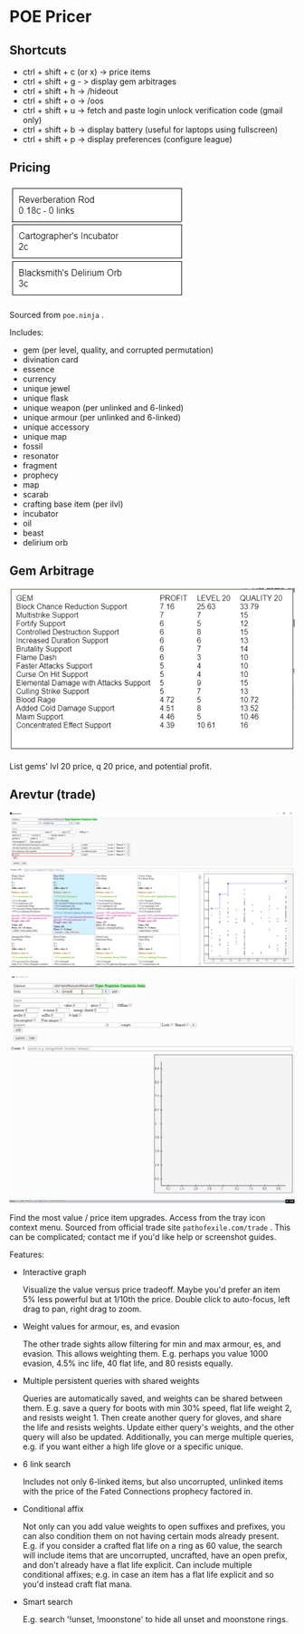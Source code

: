 # POE Pricer

## Shortcuts

- ctrl + shift + c (or x) -> price items
- ctrl + shift + g - > display gem arbitrages
- ctrl + shift + h -> /hideout
- ctrl + shift + o -> /oos
- ctrl + shift + u -> fetch and paste login unlock verification code (gmail only)
- ctrl + shift + b -> display battery (useful for laptops using fullscreen)
- ctrl + shift + p -> display preferences (configure league)

## Pricing

![pricer.png](./screenshots/pricer.png)

Sourced from `poe.ninja` .

Includes:
- gem (per level, quality, and corrupted permutation)
- divination card
- essence
- currency
- unique jewel
- unique flask
- unique weapon (per unlinked and 6-linked)
- unique armour (per unlinked and 6-linked)
- unique accessory
- unique map
- fossil
- resonator
- fragment
- prophecy
- map
- scarab
- crafting base item (per ilvl)
- incubator
- oil
- beast
- delirium orb

## Gem Arbitrage

![gem-arbitrage.png](./screenshots/gem-arbitrage.png)

List gems' lvl 20 price, q 20 price, and potential profit.

## Arevtur (trade)

![arevtur.png](./screenshots/arevtur.png)

![simple-boots.gif](./screenshots/simple-boots.gif)

Find the most value / price item upgrades.
Access from the tray icon context menu.
Sourced from official trade site `pathofexile.com/trade` .
This can be complicated; contact me if you'd like help or screenshot guides.

Features:
- Interactive graph
    
    Visualize the value versus price tradeoff. Maybe you'd prefer an item 5% less powerful but at 1/10th the price. Double click to auto-focus, left drag to pan, right drag to zoom.
    
- Weight values for armour, es, and evasion

    The other trade sights allow filtering for min and max armour, es, and evasion. This allows weighting them. E.g. perhaps you value 1000 evasion, 4.5% inc life, 40 flat life, and 80 resists equally.   

- Multiple persistent queries with shared weights

    Queries are automatically saved, and weights can be shared between them. E.g. save a query for boots with min 30% speed, flat life weight 2, and resists weight 1. Then create another query for gloves, and share the life and resists weights. Update either query's weights, and the other query will also be updated. Additionally, you can merge multiple queries, e.g. if you want either a high life glove or a specific unique.

- 6 link search

    Includes not only 6-linked items, but also uncorrupted, unlinked items with the price of the Fated Connections prophecy factored in.

- Conditional affix

    Not only can you add value weights to open suffixes and prefixes, you can also condition them on not having certain mods already present. E.g. if you consider a crafted flat life on a ring as 60 value, the search will include items that are uncorrupted, uncrafted, have an open prefix, and don't already have a flat life explicit. Can include multiple conditional affixes; e.g. in case an item has a flat life explicit and so you'd instead craft flat mana.

- Smart search

    E.g. search '!unset, !moonstone' to hide all unset and moonstone rings. 
